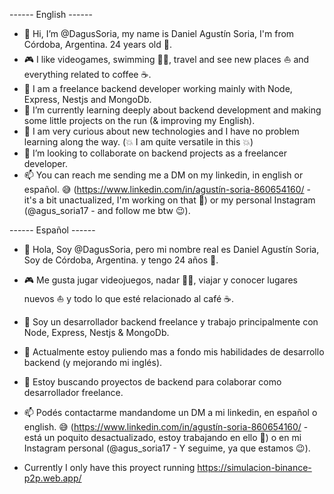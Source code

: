 ------  English  ------
- 👋 Hi, I’m @DagusSoria, my name is Daniel Agustín Soria, I'm from Córdoba, Argentina. 24 years old 👀.
- 🎮 I like videogames, swimming 🏊‍♂️, travel and see new places ⛵ and everything related to coffee ☕.
- 💼 I am a freelance backend developer working mainly with Node, Express, Nestjs and MongoDb. 
- 🌱 I’m currently learning deeply about backend development and making some little projects on the run (& improving my English).
- 🔎 I am very curious about new technologies and I have no problem learning along the way. (💥 I am quite versatile in this 💥)
- 💞️ I’m looking to collaborate on backend projects as a freelancer developer.
- 📫 You can reach me sending me a DM on my linkedin, in english or español. 😅 (https://www.linkedin.com/in/agustín-soria-860654160/ - it's a bit unactualized, I'm working on that 👀) or my personal Instagram (@agus_soria17 - and follow me btw 😉).

------  Español  ------
- 👋 Hola, Soy @DagusSoria, pero mi nombre real es Daniel Agustín Soria, Soy de Córdoba, Argentina. y tengo 24 años 👀.
- 🎮 Me gusta jugar videojuegos, nadar 🏊‍♂️, viajar y conocer lugares nuevos ⛵ y todo lo que esté relacionado al café ☕.
- 💼 Soy un desarrollador backend freelance y trabajo principalmente con Node, Express, Nestjs & MongoDb. 
- 🌱 Actualmente estoy puliendo mas a fondo mis habilidades de desarrollo backend (y mejorando mi inglés).
- 💞️ Estoy buscando proyectos de backend para colaborar como desarrollador freelance.
- 📫 Podés contactarme mandandome un DM a mi linkedin, en español o english. 😅 (https://www.linkedin.com/in/agustín-soria-860654160/ - está un poquito desactualizado, estoy trabajando en ello 👀) o en mi Instagram personal (@agus_soria17 - Y seguime, ya que estamos 😉).

- Currently I only have this proyect running https://simulacion-binance-p2p.web.app/

<!---
DagusSoria/DagusSoria is a ✨ special ✨ repository because its `README.md` (this file) appears on your GitHub profile.
You can click the Preview link to take a look at your changes.
--->
